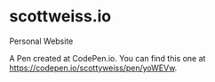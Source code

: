 # scottweiss.io
Personal Website

A Pen created at CodePen.io. You can find this one at https://codepen.io/scottyweiss/pen/yoWEVw.

